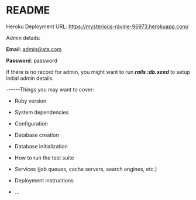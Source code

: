 # README

Heroku Deployment URL: https://mysterious-ravine-96973.herokuapp.com/

Admin details:

**Email**: admin@ats.com

**Password**: password

If there is no record for admin, you might want to run **_rails :db.seed_** to setup initial admin details.

------Things you may want to cover:

* Ruby version

* System dependencies

* Configuration

* Database creation

* Database initialization

* How to run the test suite

* Services (job queues, cache servers, search engines, etc.)

* Deployment instructions

* ...